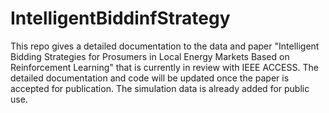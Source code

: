 # IntelligentBiddinfStrategy
This repo gives a detailed documentation to the data and paper "Intelligent Bidding Strategies for Prosumers in Local Energy Markets Based on Reinforcement Learning" that is currently in review with IEEE ACCESS. 
The detailed documentation and code will be updated once the paper is accepted for publication.
The simulation data is already added for public use. 
